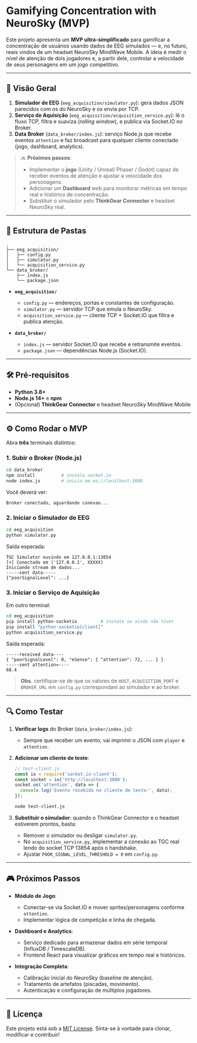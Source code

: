 # Gamifying Concentration with NeuroSky (MVP)

Este projeto apresenta um **MVP ultra-simplificado** para gamificar a concentração de usuários usando dados de EEG simulados — e, no futuro, reais vindos de um headset NeuroSky MindWave Mobile. A ideia é medir o nível de atenção de dois jogadores e, a partir dele, controlar a velocidade de seus personagens em um jogo competitivo.

---

## 🚀 Visão Geral

1. **Simulador de EEG** (`eeg_acquisition/simulator.py`): gera dados JSON parecidos com os do NeuroSky e os envia por TCP.
2. **Serviço de Aquisição** (`eeg_acquisition/acquisition_service.py`): lê o fluxo TCP, filtra e suaviza (_rolling window_), e publica via Socket.IO no Broker.
3. **Data Broker** (`data_broker/index.js`): serviço Node.js que recebe eventos `attention` e faz broadcast para qualquer cliente conectado (jogo, dashboard, analytics).

> 🔜 **Próximos passos**:  
> - Implementar o **jogo** (Unity / Unreal/ Phaser / Godot) capaz de receber eventos de atenção e ajustar a velocidade dos personagens.  
> - Adicionar um **Dashboard** web para monitorar métricas em tempo real e histórico de concentração.  
> - Substituir o simulador pelo **ThinkGear Connector** e headset NeuroSky real.

---

## 📁 Estrutura de Pastas

```text
.
├── eeg_acquisition/
│   ├── config.py
│   ├── simulator.py
│   └── acquisition_service.py
└── data_broker/
    ├── index.js
    └── package.json
````

* **`eeg_acquisition/`**

  * `config.py` — endereços, portas e constantes de configuração.
  * `simulator.py` — servidor TCP que emula o NeuroSky.
  * `acquisition_service.py` — cliente TCP + Socket.IO que filtra e publica atenção.

* **`data_broker/`**

  * `index.js` — servidor Socket.IO que recebe e retransmite eventos.
  * `package.json` — dependências Node.js (Socket.IO).

---

## 🛠️ Pré-requisitos

* **Python 3.8+**
* **Node.js 14+** e **npm**
* (Opcional) **ThinkGear Connector** e headset NeuroSky MindWave Mobile

---

## ⚙️ Como Rodar o MVP

Abra **três** terminais distintos:

### 1. Subir o Broker (Node.js)

```bash
cd data_broker
npm install          # instala socket.io
node index.js        # inicia em ws://localhost:3000
```

Você deverá ver:

```
Broker conectado, aguardando conexao...
```

### 2. Iniciar o Simulador de EEG

```bash
cd eeg_acquisition
python simulator.py
```

Saída esperada:

```
TGC Simulator ouvindo em 127.0.0.1:13854
[+] Conectado em ('127.0.0.1', XXXXX)
Iniciando stream de dados...
-----sent data-----
{"poorSignalLevel": ...}
```

### 3. Iniciar o Serviço de Aquisição

Em outro terminal:

```bash
cd eeg_acquisition
pip install python-socketio         # instale se ainda não tiver
pip install "python-socketio[client]"
python acquisition_service.py
```

Saída esperada:

```
-----received data----
{ "poorSignalLevel": 0, "eSense": { "attention": 72, ... } }
-----sent attention=----
68.4
```

> **Obs.** certifique-se de que os valores de `HOST`, `ACQUISITION_PORT` e `BROKER_URL` em `config.py` correspondam ao simulador e ao broker.

---

## 🔍 Como Testar

1. **Verificar logs** do Broker (`data_broker/index.js`):

   * Sempre que receber um evento, vai imprimir o JSON com `player` e `attention`.

2. **Adicionar um cliente de teste**:

   ```js
   // test-client.js
   const io = require('socket.io-client');
   const socket = io('http://localhost:3000');
   socket.on('attention', data => {
     console.log('Evento recebido no cliente de teste:', data);
   });
   ```

   ```bash
   node test-client.js
   ```

3. **Substituir o simulador**: quando o ThinkGear Connector e o headset estiverem prontos, basta:

   * Remover o simulador ou desligar `simulator.py`.
   * No `acquisition_service.py`, implementar a conexão ao TGC real lendo do socket TCP 13854 após o handshake.
   * Ajustar `POOR_SIGNAL_LEVEL_THRESHOLD = 0` em `config.py`.

---

## 🎮 Próximos Passos

* **Módulo de Jogo**:

  * Conectar-se via Socket.IO e mover sprites/personagens conforme `attention`.
  * Implementar lógica de competição e linha de chegada.

* **Dashboard e Analytics**:

  * Serviço dedicado para armazenar dados em série temporal (InfluxDB / TimescaleDB).
  * Frontend React para visualizar gráficos em tempo real e históricos.

* **Integração Completa**:

  * Calibração inicial do NeuroSky (baseline de atenção).
  * Tratamento de artefatos (piscadas, movimento).
  * Autenticação e configuração de múltiplos jogadores.

---

## 📄 Licença

Este projeto está sob a [MIT License](LICENSE). Sinta-se à vontade para clonar, modificar e contribuir!
